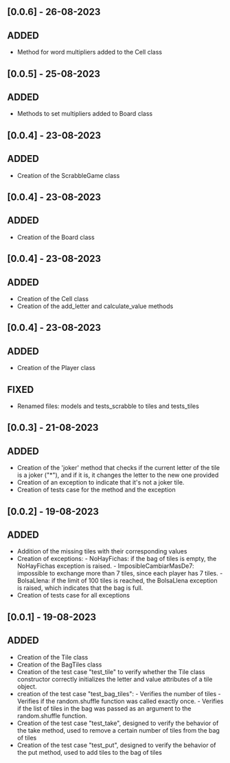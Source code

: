 ## [0.0.6] - 26-08-2023

## ADDED

- Method for word multipliers added to the Cell class

## [0.0.5] - 25-08-2023

## ADDED

- Methods to set multipliers added to Board class

## [0.0.4] - 23-08-2023

## ADDED

- Creation of the ScrabbleGame class

## [0.0.4] - 23-08-2023

## ADDED

- Creation of the Board class

## [0.0.4] - 23-08-2023

## ADDED

- Creation of the Cell class
- Creation of the add_letter and calculate_value methods

## [0.0.4] - 23-08-2023

## ADDED

- Creation of the Player class

## FIXED

- Renamed files: models and tests_scrabble to tiles and tests_tiles

## [0.0.3] - 21-08-2023

## ADDED

- Creation of the 'joker' method that checks if the current letter of the tile is a joker ("*"), and if it is, it changes the letter to the new one provided
- Creation of an exception to indicate that it's not a joker tile.
- Creation of tests case for the method and the exception

## [0.0.2] - 19-08-2023

## ADDED

- Addition of the missing tiles with their corresponding values
- Creation of exceptions:
            - NoHayFichas: if the bag of tiles is empty, the NoHayFichas exception is raised.
            - ImposibleCambiarMasDe7: impossible to exchange more than 7 tiles, since each player has 7 tiles.
            - BolsaLlena: if the limit of 100 tiles is reached, the BolsaLlena exception is raised, which indicates that the bag is full.
- Creation of tests case for all exceptions

## [0.0.1] - 19-08-2023

## ADDED

- Creation of the Tile class 
- Creation of the BagTiles class 
- Creation of the test case "test_tile" to verify whether the Tile class constructor correctly initializes the letter and value attributes of a tile object.
- creation of the test case "test_bag_tiles":
            - Verifies the number of tiles
            - Verifies if the random.shuffle function was called exactly once.
            - Verifies if the list of tiles in the bag was passed as an argument to the random.shuffle function.
- Creation of the test case "test_take", designed to verify the behavior of the take method, used to remove a certain number of tiles from the bag of tiles
- Creation of the test case "test_put", designed to verify the behavior of the put method, used to add tiles to the bag of tiles
